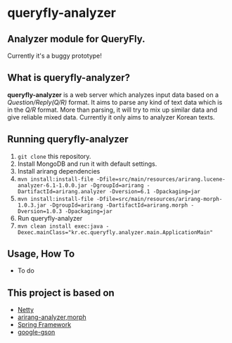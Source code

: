 queryfly-analyzer
============================
Analyzer module for QueryFly.
----------------------------
Currently it's a buggy prototype!

What is queryfly-analyzer?
----------------------------
__queryfly-analyzer__ is a web server which analyzes input data based on a _Question/Reply(Q/R)_ format. It aims to parse any kind of text data which is in the _Q/R_ format. More than parsing, it will try to mix up similar data and give reliable mixed data. Currently it only aims to analyzer Korean texts.

Running queryfly-analyzer
----------------------------
1. ```git clone``` this repository.
2. Install MongoDB and run it with default settings.
3. Install arirang dependencies
4. ```mvn install:install-file -Dfile=src/main/resources/arirang.lucene-analyzer-6.1-1.0.0.jar -DgroupId=arirang -DartifactId=arirang.analyzer -Dversion=6.1 -Dpackaging=jar ```
5. ```mvn install:install-file -Dfile=src/main/resources/arirang-morph-1.0.3.jar -DgroupId=arirang -DartifactId=arirang.morph -Dversion=1.0.3 -Dpackaging=jar ```
6. Run queryfly-analyzer  
7. ```mvn clean install exec:java -Dexec.mainClass="kr.ec.queryfly.analyzer.main.ApplicationMain" ```

Usage, How To
----------------------------

* To do


This project is based on
----------------------------
* [Netty](http://netty.io/)
* [arirang-analyzer,morph](http://cafe.naver.com/korlucene)
* [Spring Framework](https://projects.spring.io/spring-framework)
* [google-gson](https://github.com/google/gson)
